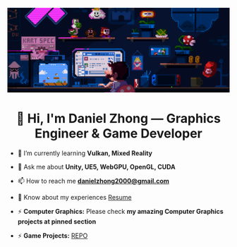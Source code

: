 ![MasterHead](game.gif)

<h1 align="center">👋 Hi, I'm Daniel Zhong — Graphics Engineer & Game Developer</h1>


- 🌱 I’m currently learning **Vulkan, Mixed Reality**

- 💬 Ask me about **Unity, UE5, WebGPU, OpenGL, CUDA**

- 📫 How to reach me **danielzhong2000@gmail.com**

- 📄 Know about my experiences <a href="https://drive.google.com/file/d/1fL7H3UvhWeHKzBum_oczm8dtVamDIp2m/view?usp=sharing">Resume</a>

- ⚡ **Computer Graphics:** Please check **my amazing Computer Graphics projects at pinned section**

- ⚡ **Game Projects:** <a href="https://github.com/DanielZhong/GameProjects">REPO</a>
